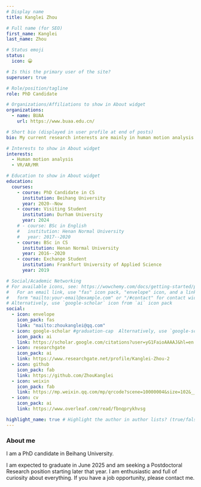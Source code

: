 ```yaml
---
# Display name
title: Kanglei Zhou

# Full name (for SEO)
first_name: Kanglei
last_name: Zhou

# Status emoji
status:
  icon: 😀

# Is this the primary user of the site?
superuser: true

# Role/position/tagline
role: PhD Candidate

# Organizations/Affiliations to show in About widget
organizations:
  - name: BUAA
    url: https://www.buaa.edu.cn/

# Short bio (displayed in user profile at end of posts)
bio: My current research interests are mainly in human motion analysis.

# Interests to show in About widget
interests:
  - Human motion analysis
  - VR/AR/MR

# Education to show in About widget
education:
  courses:
    - course: PhD Candidate in CS
      institution: Beihang University
      year: 2020--Now
    - course: Visiting Student
      institution: Durham University
      year: 2024
    # - course: BSc in English
    #   institution: Henan Normal University
    #   year: 2017--2020
    - course: BSc in CS
      institution: Henan Normal University
      year: 2016--2020
    - course: Exchange Student
      institution: Frankfurt University of Applied Science
      year: 2019

# Social/Academic Networking
# For available icons, see: https://wowchemy.com/docs/getting-started/page-builder/#icons
#   For an email link, use "fas" icon pack, "envelope" icon, and a link in the
#   form "mailto:your-email@example.com" or "/#contact" for contact widget.
# Alternatively, use `google-scholar` icon from `ai` icon pack
social:
  - icon: envelope
    icon_pack: fas
    link: "mailto:zhoukanglei@qq.com"
  - icon: google-scholar #graduation-cap  Alternatively, use `google-scholar` icon from `ai` icon pack
    icon_pack: ai
    link: https://scholar.google.com/citations?user=yG1FaioAAAAJ&hl=en
  - icon: researchgate
    icon_pack: ai
    link: https://www.researchgate.net/profile/Kanglei-Zhou-2
  - icon: github
    icon_pack: fab
    link: https://github.com/ZhouKanglei
  - icon: weixin
    icon_pack: fab
    link: https://mp.weixin.qq.com/mp/qrcode?scene=10000004&size=102&__biz=MzUyMTE2NDYxMQ==&mid=2247490017&idx=1&sn=a8a9eeb214186c9b0ca5dd566b7f9432&send_time=
  - icon: cv
    icon_pack: ai
    link: https://www.overleaf.com/read/fbnqprykhvsg

highlight_name: true # Highlight the author in author lists? (true/false)
---
```


### About me

I am a PhD candidate in Beihang University.

I am expected to graduate in June 2025 and am seeking a Postdoctoral Research position starting later that year. I am enthusiastic and full of curiosity about everything. If you have a job opportunity, please contact me.
